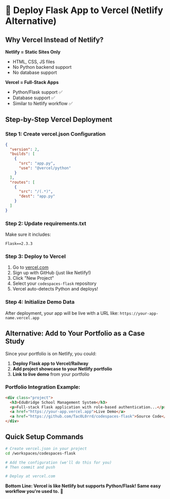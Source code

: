 # 🚀 Deploy Flask App to Vercel (Netlify Alternative)

## Why Vercel Instead of Netlify?

**Netlify = Static Sites Only**
- HTML, CSS, JS files
- No Python backend support
- No database support

**Vercel = Full-Stack Apps** 
- Python/Flask support ✅
- Database support ✅  
- Similar to Netlify workflow ✅

## Step-by-Step Vercel Deployment

### Step 1: Create vercel.json Configuration
```json
{
  "version": 2,
  "builds": [
    {
      "src": "app.py",
      "use": "@vercel/python"
    }
  ],
  "routes": [
    {
      "src": "/(.*)",
      "dest": "app.py"
    }
  ]
}
```

### Step 2: Update requirements.txt
Make sure it includes:
```
Flask==2.3.3
```

### Step 3: Deploy to Vercel
1. Go to [vercel.com](https://vercel.com)
2. Sign up with GitHub (just like Netlify!)
3. Click "New Project"
4. Select your `codespaces-flask` repository
5. Vercel auto-detects Python and deploys!

### Step 4: Initialize Demo Data
After deployment, your app will be live with a URL like:
`https://your-app-name.vercel.app`

## Alternative: Add to Your Portfolio as a Case Study

Since your portfolio is on Netlify, you could:

1. **Deploy Flask app to Vercel/Railway**
2. **Add project showcase to your Netlify portfolio**
3. **Link to live demo** from your portfolio

### Portfolio Integration Example:
```html
<div class="project">
  <h3>EduBridge School Management System</h3>
  <p>Full-stack Flask application with role-based authentication...</p>
  <a href="https://your-app.vercel.app">Live Demo</a>
  <a href="https://github.com/Tac0L0rrd/codespaces-flask">Source Code</a>
</div>
```

## Quick Setup Commands

```bash
# Create vercel.json in your project
cd /workspaces/codespaces-flask

# Add the configuration (we'll do this for you)
# Then commit and push

# Deploy at vercel.com
```

**Bottom Line: Vercel is like Netlify but supports Python/Flask! Same easy workflow you're used to.** 🚀